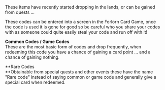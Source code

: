 These items have recently started dropping in the lands, or can be gained from quests ...

These codes can be entered into a screen in the Forlorn Card Game, once the code is used it is gone for good so be careful who you share your codes with as someone could quite easily steal your code and run off with it!

**Common Codes / Game Codes**  
These are the most basic form of codes and drop frequently, when redeeming this code you have a chance of gaining a card point ... and a chance of gaining nothing.

**Rare Codes  
**Obtainable from special quests and other events these have the name "Rare code" instead of saying common or game code and generally give a special card when redeemed.